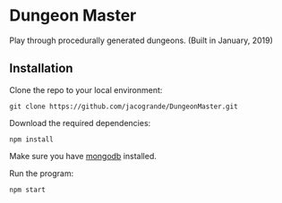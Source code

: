 # Dungeon Master
Play through procedurally generated dungeons. (Built in January, 2019)

## Installation
Clone the repo to your local environment:
```
git clone https://github.com/jacogrande/DungeonMaster.git
```

Download the required dependencies:
```
npm install
```

Make sure you have [mongodb](https://docs.mongodb.com/manual/installation/) installed.

Run the program:
```
npm start
```